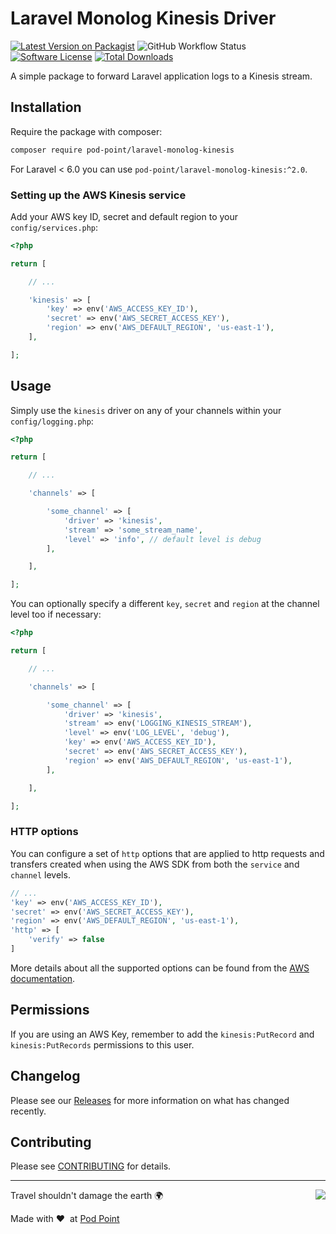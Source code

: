 # Laravel Monolog Kinesis Driver


[![Latest Version on Packagist](https://img.shields.io/packagist/v/pod-point/laravel-monolog-kinesis.svg?style=flat-square)](https://packagist.org/packages/pod-point/laravel-monolog-kinesis)
![GitHub Workflow Status](https://img.shields.io/github/workflow/status/pod-point/laravel-monolog-kinesis/run-tests?label=tests)
[![Software License](https://img.shields.io/badge/license-MIT-brightgreen.svg?style=flat-square)](LICENSE.md)
[![Total Downloads](https://img.shields.io/packagist/dt/pod-point/laravel-monolog-kinesis.svg?style=flat-square)](https://packagist.org/packages/pod-point/laravel-monolog-kinesis)

A simple package to forward Laravel application logs to a Kinesis stream.

## Installation

Require the package with composer:

```bash
composer require pod-point/laravel-monolog-kinesis
```

For Laravel < 6.0 you can use `pod-point/laravel-monolog-kinesis:^2.0`.

### Setting up the AWS Kinesis service

Add your AWS key ID, secret and default region to your `config/services.php`:

```php
<?php

return [

    // ...

    'kinesis' => [
        'key' => env('AWS_ACCESS_KEY_ID'),
        'secret' => env('AWS_SECRET_ACCESS_KEY'),
        'region' => env('AWS_DEFAULT_REGION', 'us-east-1'),
    ],

];
```

## Usage

Simply use the `kinesis` driver on any of your channels within your `config/logging.php`:

```php
<?php

return [

    // ...

    'channels' => [

        'some_channel' => [
            'driver' => 'kinesis',
            'stream' => 'some_stream_name',
            'level' => 'info', // default level is debug
        ],

    ],

];
```

You can optionally specify a different `key`, `secret` and `region` at the channel level too if necessary:

```php
<?php

return [

    // ...

    'channels' => [

        'some_channel' => [
            'driver' => 'kinesis',
            'stream' => env('LOGGING_KINESIS_STREAM'),
            'level' => env('LOG_LEVEL', 'debug'),
            'key' => env('AWS_ACCESS_KEY_ID'),
            'secret' => env('AWS_SECRET_ACCESS_KEY'),
            'region' => env('AWS_DEFAULT_REGION', 'us-east-1'),
        ],

    ],

];
```

### HTTP options

You can configure a set of `http` options that are applied to http requests and transfers created when using the AWS SDK from both the `service` and `channel` levels.

```php
// ...
'key' => env('AWS_ACCESS_KEY_ID'),
'secret' => env('AWS_SECRET_ACCESS_KEY'),
'region' => env('AWS_DEFAULT_REGION', 'us-east-1'),
'http' => [
    'verify' => false
]
```

More details about all the supported options can be found from the [AWS documentation](https://docs.aws.amazon.com/sdk-for-php/v3/developer-guide/guide_configuration.html#config-http).


## Permissions

If you are using an AWS Key, remember to add the `kinesis:PutRecord` and `kinesis:PutRecords` permissions to this user.

## Changelog

Please see our [Releases](/releases) for more information on what has changed recently.

## Contributing

Please see [CONTRIBUTING](CONTRIBUTING.md) for details.

---

<img src="https://d3h256n3bzippp.cloudfront.net/pod-point-logo.svg" align="right" />

Travel shouldn't damage the earth 🌍

Made with ❤️&nbsp;&nbsp;at [Pod Point](https://pod-point.com)
